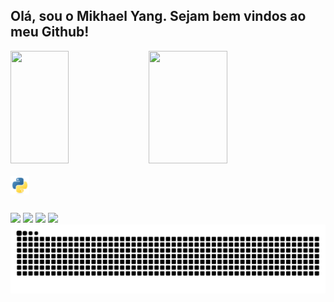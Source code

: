 ## Olá, sou o Mikhael Yang. Sejam bem vindos ao meu Github!
<div>
  <img width="43%" height="180em" src="https://github-readme-stats.vercel.app/api?username=Mkly4ng&show_icons=true&theme=dark&include_all_commits=true&count_private=true"/>
  <img width="50%" height="180em" src="https://github-readme-stats.vercel.app/api/top-langs/?username=Mkly4ng&layout=compact&langs_count-168theme=dark"/>
</div>
<div style="display: inline_block"><br>
  <img align="center" alt="Mkly-Python" height="30" wigth="40" src="https://raw.githubusercontent.com/devicons/devicon/master/icons/python/python-original.svg">
</div>

##

</div>
  <a href="https://www.youtube.com/@AkayBr" target="_blank"><img src="https://img.shields.io/badge/YouTube-FF0000?style=for-the-badge&logo=youtube&logoColor=white" target="_blank"></a>
  <a href="https://www.twitch.tv/mkly4ng" target="_blank"><img src="https://img.shields.io/badge/Twitch-9146FF?style=for-the-badge&logo=twitch&logoColor=white" target="_blank"></a>
  <a href="" target="_blank"><img src="https://img.shields.io/badge/Discord-7289DA?style=for-the-badge&logo=discord&logoColor=white" target="_blank"></a>
  <a href="https://www.linkedin.com/in/mikhael-yang-0047a9321/" target="_blank"><img src="https://img.shields.io/badge/-LinkedIn-%230077B5?style=for-the-badge&logo=linkedin&logoColor=white" target="_blank"></a>
<div>
  
<picture>
  <source media="(prefers-color-scheme: dark)" srcset="https://raw.githubusercontent.com/Mkly4ng/Mkly4ng/output/github-contribution-grid-snake-dark.svg">
  <source media="(prefers-color-scheme: light)" srcset="https://raw.githubusercontent.com/Mkly4ng/Mkly4ng/output/github-contribution-grid-snake.svg">
  <img alt="github contribution grid snake animation" src="https://raw.githubusercontent.com/Mkly4ng/Mkly4ng/output/github-contribution-grid-snake.svg">
</picture>
